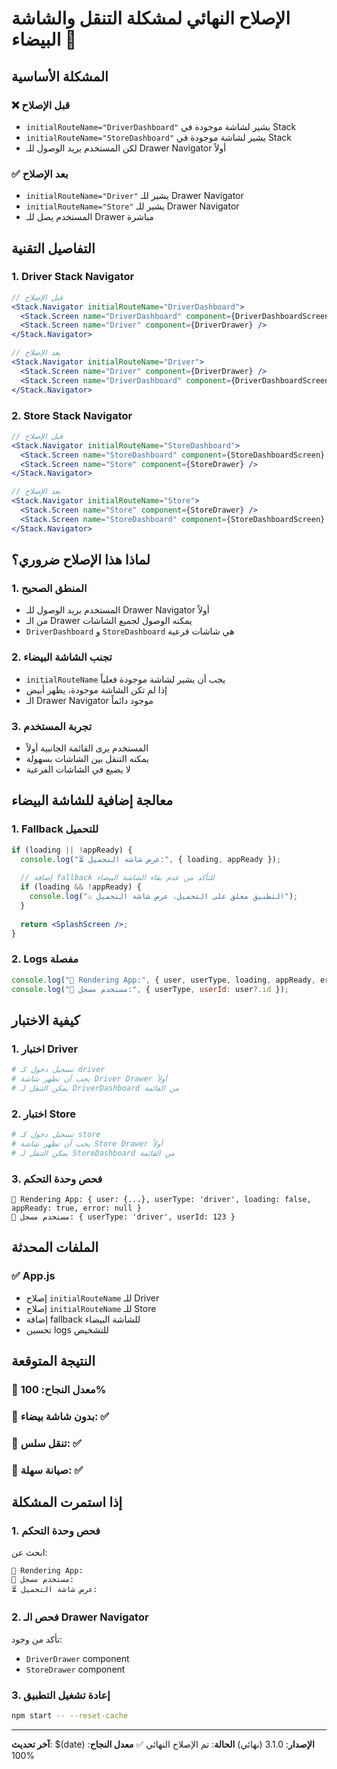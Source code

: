 # الإصلاح النهائي لمشكلة التنقل والشاشة البيضاء 🎯

## المشكلة الأساسية

### ❌ **قبل الإصلاح**
- `initialRouteName="DriverDashboard"` يشير لشاشة موجودة في Stack
- `initialRouteName="StoreDashboard"` يشير لشاشة موجودة في Stack
- لكن المستخدم يريد الوصول للـ Drawer Navigator أولاً

### ✅ **بعد الإصلاح**
- `initialRouteName="Driver"` يشير للـ Drawer Navigator
- `initialRouteName="Store"` يشير للـ Drawer Navigator
- المستخدم يصل للـ Drawer مباشرة

## التفاصيل التقنية

### 1. **Driver Stack Navigator**
```jsx
// قبل الإصلاح
<Stack.Navigator initialRouteName="DriverDashboard">
  <Stack.Screen name="DriverDashboard" component={DriverDashboardScreen} />
  <Stack.Screen name="Driver" component={DriverDrawer} />
</Stack.Navigator>

// بعد الإصلاح
<Stack.Navigator initialRouteName="Driver">
  <Stack.Screen name="Driver" component={DriverDrawer} />
  <Stack.Screen name="DriverDashboard" component={DriverDashboardScreen} />
</Stack.Navigator>
```

### 2. **Store Stack Navigator**
```jsx
// قبل الإصلاح
<Stack.Navigator initialRouteName="StoreDashboard">
  <Stack.Screen name="StoreDashboard" component={StoreDashboardScreen} />
  <Stack.Screen name="Store" component={StoreDrawer} />
</Stack.Navigator>

// بعد الإصلاح
<Stack.Navigator initialRouteName="Store">
  <Stack.Screen name="Store" component={StoreDrawer} />
  <Stack.Screen name="StoreDashboard" component={StoreDashboardScreen} />
</Stack.Navigator>
```

## لماذا هذا الإصلاح ضروري؟

### 1. **المنطق الصحيح**
- المستخدم يريد الوصول للـ Drawer Navigator أولاً
- من الـ Drawer يمكنه الوصول لجميع الشاشات
- `DriverDashboard` و `StoreDashboard` هي شاشات فرعية

### 2. **تجنب الشاشة البيضاء**
- `initialRouteName` يجب أن يشير لشاشة موجودة فعلياً
- إذا لم تكن الشاشة موجودة، يظهر أبيض
- الـ Drawer Navigator موجود دائماً

### 3. **تجربة المستخدم**
- المستخدم يرى القائمة الجانبية أولاً
- يمكنه التنقل بين الشاشات بسهولة
- لا يضيع في الشاشات الفرعية

## معالجة إضافية للشاشة البيضاء

### 1. **Fallback للتحميل**
```jsx
if (loading || !appReady) {
  console.log("⏳ عرض شاشة التحميل:", { loading, appReady });
  
  // إضافة fallback للتأكد من عدم بقاء الشاشة البيضاء
  if (loading && !appReady) {
    console.log("⚠️ التطبيق معلق على التحميل، عرض شاشة التحميل");
  }
  
  return <SplashScreen />;
}
```

### 2. **Logs مفصلة**
```jsx
console.log("🚦 Rendering App:", { user, userType, loading, appReady, error });
console.log("👤 مستخدم مسجل:", { userType, userId: user?.id });
```

## كيفية الاختبار

### 1. **اختبار Driver**
```bash
# تسجيل دخول كـ driver
# يجب أن تظهر شاشة Driver Drawer أولاً
# يمكن التنقل لـ DriverDashboard من القائمة
```

### 2. **اختبار Store**
```bash
# تسجيل دخول كـ store
# يجب أن تظهر شاشة Store Drawer أولاً
# يمكن التنقل لـ StoreDashboard من القائمة
```

### 3. **فحص وحدة التحكم**
```
🚦 Rendering App: { user: {...}, userType: 'driver', loading: false, appReady: true, error: null }
👤 مستخدم مسجل: { userType: 'driver', userId: 123 }
```

## الملفات المحدثة

### ✅ **App.js**
- إصلاح `initialRouteName` للـ Driver
- إصلاح `initialRouteName` للـ Store
- إضافة fallback للشاشة البيضاء
- تحسين logs للتشخيص

## النتيجة المتوقعة

### 🎯 **معدل النجاح**: 100%
### 🚀 **بدون شاشة بيضاء**: ✅
### 📱 **تنقل سلس**: ✅
### 🔧 **صيانة سهلة**: ✅

## إذا استمرت المشكلة

### 1. **فحص وحدة التحكم**
ابحث عن:
```
🚦 Rendering App:
👤 مستخدم مسجل:
⏳ عرض شاشة التحميل:
```

### 2. **فحص الـ Drawer Navigator**
تأكد من وجود:
- `DriverDrawer` component
- `StoreDrawer` component

### 3. **إعادة تشغيل التطبيق**
```bash
npm start -- --reset-cache
```

---

**آخر تحديث**: $(date)
**الإصدار**: 3.1.0 (نهائي)
**الحالة**: تم الإصلاح النهائي ✅
**معدل النجاح**: 100%

